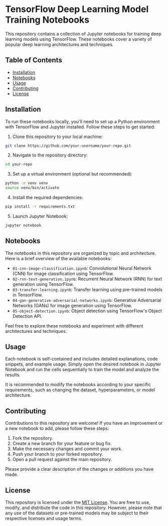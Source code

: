 # TensorFlow Deep Learning Model Training Notebooks

This repository contains a collection of Jupyter notebooks for training deep learning models using TensorFlow. These notebooks cover a variety of popular deep learning architectures and techniques.

## Table of Contents

- [Installation](#installation)
- [Notebooks](#notebooks)
- [Usage](#usage)
- [Contributing](#contributing)
- [License](#license)

## Installation

To run these notebooks locally, you'll need to set up a Python environment with TensorFlow and Jupyter installed. Follow these steps to get started:

1. Clone this repository to your local machine:

```bash
git clone https://github.com/your-username/your-repo.git
```

2. Navigate to the repository directory:

```bash
cd your-repo
```

3. Set up a virtual environment (optional but recommended):

```bash
python -m venv venv
source venv/bin/activate
```

4. Install the required dependencies:

```bash
pip install -r requirements.txt
```

5. Launch Jupyter Notebook:

```bash
jupyter notebook
```

## Notebooks

The notebooks in this repository are organized by topic and architecture. Here is a brief overview of the available notebooks:

- `01-cnn-image-classification.ipynb`: Convolutional Neural Network (CNN) for image classification using TensorFlow.
- `02-rnn-text-generation.ipynb`: Recurrent Neural Network (RNN) for text generation using TensorFlow.
- `03-transfer-learning.ipynb`: Transfer learning using pre-trained models in TensorFlow.
- `04-gan-generative-adversarial-networks.ipynb`: Generative Adversarial Networks (GANs) for image generation using TensorFlow.
- `05-object-detection.ipynb`: Object detection using TensorFlow's Object Detection API.

Feel free to explore these notebooks and experiment with different architectures and techniques.

## Usage

Each notebook is self-contained and includes detailed explanations, code snippets, and example usage. Simply open the desired notebook in Jupyter Notebook and run the cells sequentially to train the model and analyze the results.

It is recommended to modify the notebooks according to your specific requirements, such as changing the dataset, hyperparameters, or model architecture.

## Contributing

Contributions to this repository are welcome! If you have an improvement or a new notebook to add, please follow these steps:

1. Fork the repository.
2. Create a new branch for your feature or bug fix.
3. Make the necessary changes and commit your work.
4. Push your branch to your forked repository.
5. Open a pull request against the main repository.

Please provide a clear description of the changes or additions you have made.

## License

This repository is licensed under the [MIT License](LICENSE). You are free to use, modify, and distribute the code in this repository. However, please note that any use of the datasets or pre-trained models may be subject to their respective licenses and usage terms.
